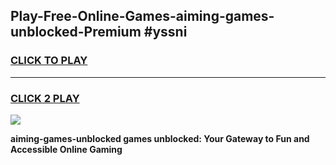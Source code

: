 
## Play-Free-Online-Games-aiming-games-unblocked-Premium #yssni
<h3>
<a href="https://premium.freeplayer.one?title=aiming-games-unblocked&ref=8M">CLICK TO PLAY</a></h3>
<hr>

<h3>
<a href="https://premium.freeplayer.one?title=aiming-games-unblocked&ref=8M">CLICK 2 PLAY</a>
  
</h3>

<a href="https://premium.freeplayer.one?title=aiming-games-unblocked&ref=8M"><img src="https://clearcache.store/games.png"></a>


**aiming-games-unblocked games unblocked: Your Gateway to Fun and Accessible Online Gaming**
